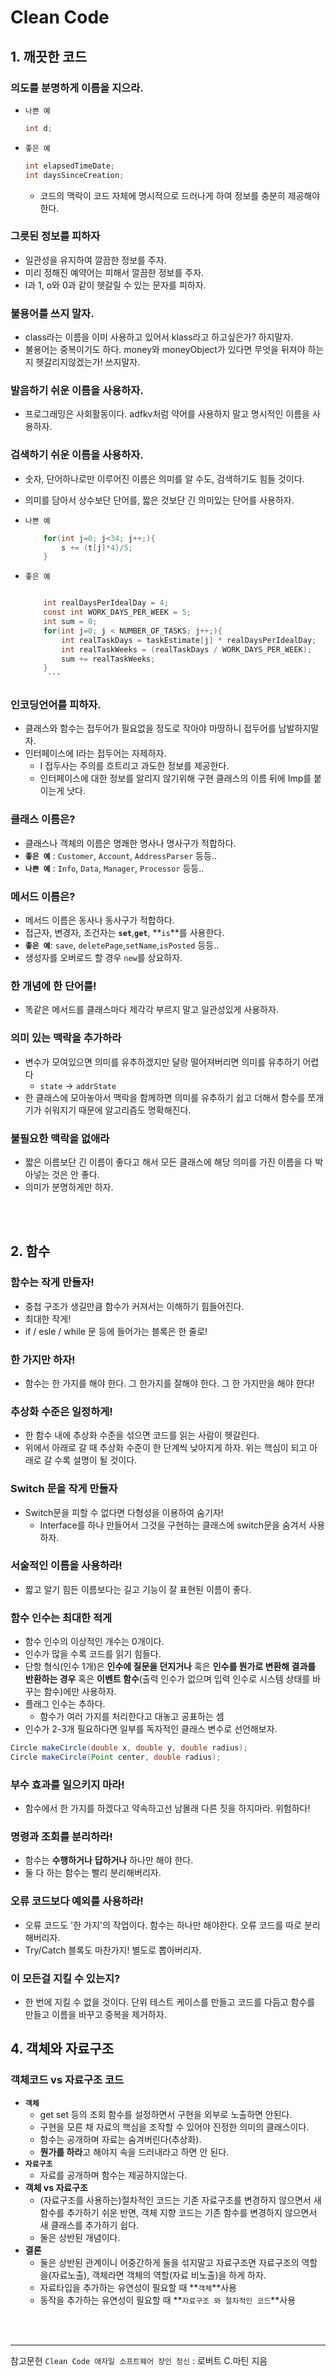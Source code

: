 # Clean Code

## 1. 깨끗한 코드
### 의도를 분명하게 이름을 지으라.
- `나쁜 예`
    ```java
    int d;
    ```
- `좋은 예`
    ```java
    int elapsedTimeDate;
    int daysSinceCreation;
    ```
    - 코드의 맥락이 코드 자체에 명시적으로 드러나게 하여 정보를 충분히 제공해야한다.

### 그릇된 정보를 피하자
   - 일관성을 유지하여 깔끔한 정보를 주자.
   - 미리 정해진 예약어는 피해서 깔끔한 정보를 주자.
   - l과 1, o와 0과 같이 헷갈릴 수 있는 문자를 피하자.

### 불용어를 쓰지 말자.
   - class라는 이름을 이미 사용하고 있어서 klass라고 하고싶은가? 하지말자.
   - 불용어는 중복이기도 하다. money와 moneyObject가 있다면 무엇을 뒤져야 하는지 헷갈리지않겠는가! 쓰지말자.

### 발음하기 쉬운 이름을 사용하자.
   - 프로그래밍은 사회활동이다. adfkv처럼 약어를 사용하지 말고 명시적인 이름을 사용하자.

### 검색하기 쉬운 이름을 사용하자.
- 숫자, 단어하나로만 이루어진 이름은 의미를 알 수도, 
검색하기도 힘들 것이다. 

- 의미를 담아서 상수보단 단어를, 짧은 것보단 긴 의미있는 단어를 사용하자.

- `나쁜 예`
    ```java
        for(int j=0; j<34; j++;){
            s += (t[j]*4)/5;
        }
    ```

- `좋은 예`
    ```java

        int realDaysPerIdealDay = 4;
        const int WORK_DAYS_PER_WEEK = 5;
        int sum = 0;
        for(int j=0; j < NUMBER_OF_TASKS; j++;){
            int realTaskDays = taskEstimate[j] * realDaysPerIdealDay;
            int realTaskWeeks = (realTaskDays / WORK_DAYS_PER_WEEK);
            sum += realTaskWeeks;
        }
         ```
###  인코딩언어를 피하자.
- 클래스와 함수는 접두어가 필요없을 정도로 작아야 마땅하니 접두어를 남발하지말자.
- 인터페이스에 I라는 접두어는 자제하자.
   - I 접두사는 주의를 흐트리고 과도한 정보를 제공한다.
   - 인터페이스에 대한 정보를 알리지 않기위해 구현 클래스의 이름 뒤에 Imp를 붙이는게 낫다.

### 클래스 이름은?
- 클래스나 객체의 이름은 명쾌한 명사나 명사구가 적합하다.
- **`좋은 예`** : `Customer`, `Account`, `AddressParser` 등등..
- **`나쁜 예`** : `Info`, `Data`, `Manager`, `Processor` 등등..

### 메서드 이름은?
- 메서드 이름은 동사나 동사구가 적합하다.
- 접근자, 변경자, 조건자는  **`set`**,**`get`**, **`is`**를 사용한다.
- **`좋은 예`**: `save`, `deletePage`,`setName`,`isPosted`  등등..
- 생성자를 오버로드 할 경우 `new`를 상요하자.

### 한 개념에 한 단어를!
- 똑같은 메서드를 클래스마다 제각각 부르지 말고 일관성있게 사용하자.

### 의미 있는 맥락을 추가하라
- 변수가 모여있으면 의미를 유추하겠지만 달랑 떨어져버리면 의미를 유추하기 어렵다
   - `state` -> `addrState`
- 한 클래스에 모아놓아서 맥락을 함께하면 의미를 유추하기 쉽고 더해서 함수를 쪼개기가 쉬워지기 때문에 알고리즘도 명확해진다. 

### 불필요한 맥락을 없애라
- 짧은 이름보단 긴 이름이 좋다고 해서 모든 클래스에 해당 의미를 가진 이름을 다 박아넣는 것은 안 좋다.
- 의미가 분명하게만 하자.

<br><br>

## 2. 함수

### 함수는 작게 만들자!
- 중첩 구조가 생길만큼 함수가 커져서는 이해하기 힘들어진다.
- 최대한 작게!
- if / esle / while 문 등에 들어가는 블록은 한 줄로!

### 한 가지만 하자!
- 함수는 한 가지를 해야 한다. 그 한가지를 잘해야 한다. 그 한 가지만을 해야 한다!

### 추상화 수준은 일정하게!
-  한 함수 내에 추상화 수준을 섞으면 코드를 읽는 사람이 헷갈린다.
- 위에서 아래로 갈 때 추상화 수준이 한 단계씩 낮아지게 하자. 위는 핵심이 되고 아래로 갈 수록 설명이 될 것이다.

### Switch 문을 작게 만들자
- Switch문을 피할 수 없다면 다형성을 이용하여 숨기자!
  - Interface를 하나 만들어서 그것을 구현하는 클래스에 switch문을 숨겨서 사용하자.

### 서술적인 이름을 사용하라!
- 짧고 알기 힘든 이름보다는 길고 기능이 잘 표현된 이름이 좋다.

### 함수 인수는 최대한 적게
- 함수 인수의 이상적인 개수는 0개이다.
- 인수가 많을 수록 코드를 읽기 힘들다.
- 단항 형식(인수 1개)은 **인수에 질문을 던지거나** 혹은 **인수를 뭔가로 변환해 결과를 반환하는 경우** 혹은 **이벤트 함수**(출력 인수가 없으며 입력 인수로 시스템 상태를 바꾸는 함수)에만 사용하자.
- 플래그 인수는 추하다.
   - 함수가 여러 가지를 처리한다고 대놓고 공표하는 셈
- 인수가 2-3개 필요하다면 일부를 독자적인 클래스 변수로 선언해보자.
```java
Circle makeCircle(double x, double y, double radius);
Circle makeCircle(Point center, double radius);
```

### 부수 효과를 일으키지 마라!
- 함수에서 한 가지를 하겠다고 약속하고선 남몰래 다른 짓을 하지마라. 위험하다!

### 명령과 조회를 분리하라!
- 함수는 **수행하거나** **답하거나** 하나만 해야 한다.
- 둘 다 하는 함수는 빨리 분리해버리자.

### 오류 코드보다 예외를 사용하라!
- 오류 코드도 '한 가지'의 작업이다. 함수는 하나만 해야한다. 오류 코드를 따로 분리해버리자.
- Try/Catch 블록도 마찬가지! 별도로 뽑아버리자.

### 이 모든걸 지킬 수 있는지?
- 한 번에 지킬 수 없을 것이다. 단위 테스트 케이스를 만들고 코드를 다듬고 함수를 만들고 이름을 바꾸고 중복을 제거하자.

## 4. 객체와 자료구조
### 객체코드 vs 자료구조 코드
- **`객체`**
   - get set 등의 조회 함수를 설정하면서 구현을 외부로 노출하면 안된다.
   - 구현을 모른 채 자료의 핵심을 조작할 수 있어야 진정한 의미의 클래스이다.
   - 함수는 공개하며 자료는 숨겨버린다(추상화).
   - **뭔가를 하라**고 해야지 속을 드러내라고 하면 안 된다.
- **`자료구조`**
   - 자료를 공개하며 함수는 제공하지않는다.
- **객체 vs 자료구조**
   - (자료구조를 사용하는)절차적인 코드는 기존 자료구조를 변경하지 않으면서 새 함수를 추가하기 쉬운 반면, 객체 지향 코드는 기존 함수를 변경하지 않으면서 새 클래스를 추가하기 쉽다.
   - 둘은 상반된 개념이다.
- **결론**
   - 둘은 상반된 관계이니 어중간하게 둘을 섞지말고 자료구조면 자료구조의 역할을(자료노출), 객체라면 객체의 역할(자료 비노출)을 하게 하자.
   - 자료타입을 추가하는 유연성이 필요할 때 **`객체`**사용
   - 동작을 추가하는 유연성이 필요할 때 **`자료구조 와 절차적인 코드`**사용

<br><br>

* * *
참고문헌
`Clean Code 애자일 소프트웨어 장인 정신` : 로버트 C.마틴 지음